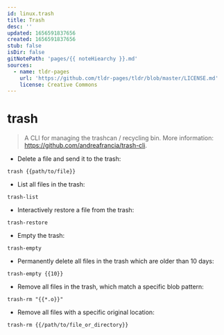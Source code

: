 ```yaml
---
id: linux.trash
title: Trash
desc: ''
updated: 1656591837656
created: 1656591837656
stub: false
isDir: false
gitNotePath: 'pages/{{ noteHiearchy }}.md'
sources:
  - name: tldr-pages
    url: 'https://github.com/tldr-pages/tldr/blob/master/LICENSE.md'
    license: Creative Commons
---
```

# trash

> A CLI for managing the trashcan / recycling bin.
> More information: <https://github.com/andreafrancia/trash-cli>.

- Delete a file and send it to the trash:

`trash {{path/to/file}}`

- List all files in the trash:

`trash-list`

- Interactively restore a file from the trash:

`trash-restore`

- Empty the trash:

`trash-empty`

- Permanently delete all files in the trash which are older than 10 days:

`trash-empty {{10}}`

- Remove all files in the trash, which match a specific blob pattern:

`trash-rm "{{*.o}}"`

- Remove all files with a specific original location:

`trash-rm {{/path/to/file_or_directory}}`

